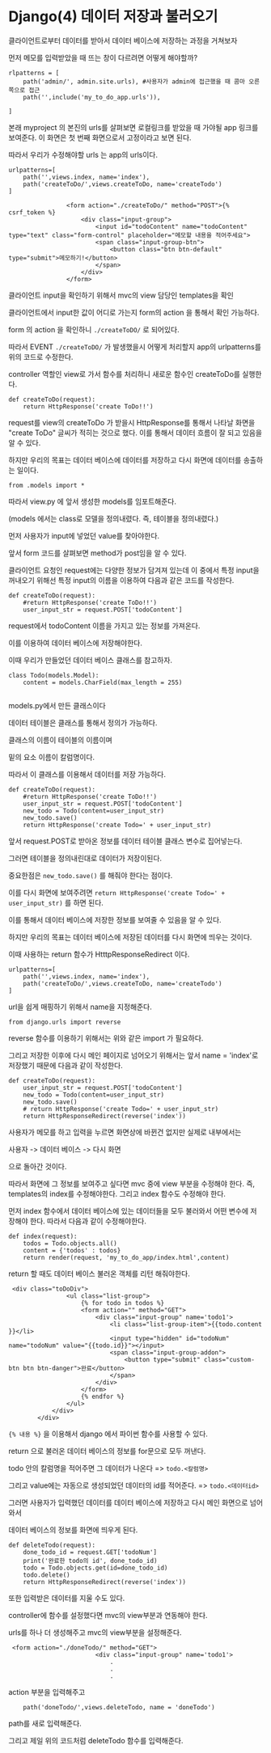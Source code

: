 # Django(4) 데이터 저장과 불러오기



클라이언트로부터 데이터를 받아서 데이터 베이스에 저장하는 과정을 거쳐보자



먼저 메모를 입력받았을 때 뜨는 창이 다르려면 어떻게 해야할까?



```django
rlpatterns = [
    path('admin/', admin.site.urls), #사용자가 admin에 접근했을 때 콤마 오른쪽으로 접근
    path('',include('my_to_do_app.urls')),
    
]
```



본래 myproject 의 본진의 urls를 살펴보면 로컬링크를 받았을 때 가야될 app 링크를 보여준다. 이 화면은 첫 번째 화면으로서 고정이라고 보면 된다. 



따라서 우리가 수정해야할 urls 는 app의 urls이다.



```django
urlpatterns=[
    path('',views.index, name='index'),
    path('createToDo/',views.createToDo, name='createTodo')
]
```



```django
                <form action="./createToDo/" method="POST">{% csrf_token %}
                    <div class="input-group">
                        <input id="todoContent" name="todoContent" type="text" class="form-control" placeholder="메모할 내용을 적어주세요">
                        <span class="input-group-btn">
                            <button class="btn btn-default" type="submit">메모하기!</button>
                        </span>
                    </div>
                </form>
```



클라이언트 input을 확인하기 위해서 mvc의 view 담당인 templates을 확인

클라이언트에서 input한 값이 어디로 가는지 form의 action 을 통해서 확인 가능하다.



form 의 action 을 확인하니 `./createToDO/` 로 되어있다. 

따라서 EVENT  `./createToDO/` 가 발생했을시 어떻게 처리할지 app의 urlpatterns를 위의 코드로 수정한다.



controller 역할인 view로 가서 함수를 처리하니 새로운 함수인 createToDo를 실행한다.



```djan
def createToDo(request):
    return HttpResponse('create ToDo!!')
```



request를 view의 createToDo 가 받을시 HttpResponse를 통해서 나타날 화면을 "create ToDo" 글씨가 적히는 것으로 했다. 이를 통해서 데이터 흐름이 잘 되고 있음을 알 수 있다.



하지만 우리의 목표는 데이터 베이스에 데이터를 저장하고 다시 화면에 데이터를 송출하는 일이다.



```django
from .models import *
```



따라서 view.py 에 앞서 생성한 models를 임포트해준다.

(models 에서는 class로 모델을 정의내렸다. 즉, 테이블을 정의내렸다.)



먼저 사용자가 input에 넣었던 value를 찾아야한다. 

앞서 form 코드를 살펴보면 method가 post임을 알 수 있다.

클라이언트 요청인 request에는 다양한 정보가 담겨져 있는데 이 중에서 특정 input을 꺼내오기 위해선 특정 input의 이름을 이용하여 다음과 같은 코드를 작성한다.



```django
def createToDo(request):
    #return HttpResponse('create ToDo!!')
    user_input_str = request.POST['todoContent']
```



request에서 todoContent 이름을 가지고 있는 정보를 가져온다.

이를 이용하여 데이터 베이스에 저장해야한다.

이때 우리가 만들었던 데이터 베이스 클래스를 참고하자.



```django
class Todo(models.Model):
    content = models.CharField(max_length = 255)
    
```



models.py에서 만든 클래스이다

데이터 테이블은 클래스를 통해서 정의가 가능하다.

클래스의 이름이 테이블의 이름이며

밑의 요소 이름이 칼럼명이다.



따라서 이 클래스를 이용해서 데이터를 저장 가능하다.



```django
def createToDo(request):
    #return HttpResponse('create ToDo!!')
    user_input_str = request.POST['todoContent']
    new_todo = Todo(content=user_input_str)
    new_todo.save()
    return HttpResponse('create Todo=' + user_input_str)
```



앞서 request.POST로 받아온 정보를 데이터 테이블 클래스 변수로 집어넣는다.

그러면 테이블을 정의내린대로 데이터가 저장이된다.

중요한점은 `new_todo.save()` 를 해줘야 한다는 점이다.

이를 다시 화면에 보여주려면 `return HttpResponse('create Todo=' + user_input_str)` 를 하면 된다.



이를 통해서 데이터 베이스에 저장한 정보를 보여줄 수 있음을 알 수 있다.



하지만 우리의 목표는 데이터 베이스에 저장된 데이터를 다시 화면에 띄우는 것이다.

이때 사용하는 return 함수가 HtttpResponseRedirect 이다.



```django
urlpatterns=[
    path('',views.index, name='index'),
    path('createToDo/',views.createToDo, name='createTodo')
]
```



url을 쉽게 매핑하기 위해서 name을 지정해준다.



```django
from django.urls import reverse
```



reverse 함수를 이용하기 위해서는 위와 같은 import 가 필요하다.



그리고 저장한 이후에 다시 메인 페이지로 넘어오기 위해서는 앞서 name = 'index'로 저장했기 때문에 다음과 같이 작성한다.



```django
def createToDo(request):
    user_input_str = request.POST['todoContent']
    new_todo = Todo(content=user_input_str)
    new_todo.save()
    # return HttpResponse('create Todo=' + user_input_str)
    return HttpResponseRedirect(reverse('index'))
```



사용자가 메모를 하고 입력을 누르면 화면상에 바뀐건 없지만 실제로 내부에서는



사용자 -> 데이터 베이스 -> 다시 화면 



으로 돌아간 것이다.



따라서 화면에 그 정보를 보여주고 싶다면 mvc 중에 view 부분을 수정해야 한다. 즉, templates의 index를 수정해야한다. 그리고 index 함수도 수정해야 한다.



먼저 index 함수에서 데이터 베이스에 있는 데이터들을 모두 불러와서 어떤 변수에 저장해야 한다. 따라서 다음과 같이 수정해야한다.



```django
def index(request):
    todos = Todo.objects.all()
    content = {'todos' : todos}
    return render(request, 'my_to_do_app/index.html',content) 
```



return 할 때도 데이터 베이스 불러온 객체를 리턴 해줘야한다.



```django
 <div class="toDoDiv">
                <ul class="list-group">
                    {% for todo in todos %}
                    <form action="" method="GET">
                        <div class="input-group" name='todo1'>
                            <li class="list-group-item">{{todo.content }}</li>
                            <input type="hidden" id="todoNum" name="todoNum" value="{{todo.id}}"></input>
                            <span class="input-group-addon">
                                <button type="submit" class="custom-btn btn btn-danger">완료</button>
                            </span>
                        </div>
                    </form>
                    {% endfor %}
                </ul>
            </div>
        </div>
```



`{% 내용 %}`  을 이용해서 django 에서 파이썬 함수를 사용할 수 있다.

return 으로 불러온 데이터 베이스의 정보를 for문으로 모두 꺼낸다.

todo 안의 칼럼명을 적어주면 그 데이터가 나온다 => `todo.<칼럼명>` 

그리고 value에는 자동으로 생성되었던 데이터의 id를 적어준다. => `todo.<데이터id>` 



그러면 사용자가 입력했던 데이터를 데이터 베이스에 저장하고 다시 메인 화면으로 넘어와서

데이터 베이스의 정보를 화면에 띄우게 된다.



```django
def deleteTodo(request):
    done_todo_id = request.GET['todoNum']
    print('완료한 todo의 id', done_todo_id)
    todo = Todo.objects.get(id=done_todo_id)
    todo.delete()
    return HttpResponseRedirect(reverse('index'))
```



또한 입력받은 데이터를 지울 수도 있다.

controller에 함수를 설정했다면 mvc의 view부분과 연동해야 한다.

urls를 하나 더 생성해주고 mvc의 view부분을 설정해준다.



```django
 <form action="./doneTodo/" method="GET">
                        <div class="input-group" name='todo1'>
                            .
                            .
                            .
```



action 부분을 입력해주고



```django
    path('doneTodo/',views.deleteTodo, name = 'doneTodo')
```



path를 새로 입력해준다.

그리고 제일 위의 코드처럼 deleteTodo 함수를 입력해준다.







